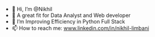- 👋 Hi, I’m @Nikhil
- 👀 A great fit for Data Analyst  and Web developer
- 🌱 I’m Improving Efficiency in Python Full Stack
- 📫 How to reach me: www.linkedin.com/in/nikhil-limbani





